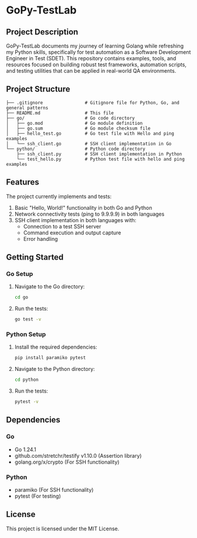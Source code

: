 # GoPy-TestLab

## Project Description
GoPy-TestLab documents my journey of learning Golang while refreshing my Python skills, specifically for test automation as a Software Development Engineer in Test (SDET). This repository contains examples, tools, and resources focused on building robust test frameworks, automation scripts, and testing utilities that can be applied in real-world QA environments.

## Project Structure
```
├── .gitignore                # Gitignore file for Python, Go, and general patterns
├── README.md                 # This file
├── go/                       # Go code directory
│   ├── go.mod                # Go module definition
│   ├── go.sum                # Go module checksum file
│   ├── hello_test.go         # Go test file with Hello and ping examples
│   └── ssh_client.go         # SSH client implementation in Go
└── python/                   # Python code directory
    ├── ssh_client.py         # SSH client implementation in Python
    └── test_hello.py         # Python test file with hello and ping examples
```

## Features
The project currently implements and tests:

1. Basic "Hello, World!" functionality in both Go and Python
2. Network connectivity tests (ping to 9.9.9.9) in both languages
3. SSH client implementation in both languages with:
   - Connection to a test SSH server
   - Command execution and output capture
   - Error handling

## Getting Started

### Go Setup
1. Navigate to the Go directory:
   ```bash
   cd go
   ```
2. Run the tests:
   ```bash
   go test -v
   ```

### Python Setup
1. Install the required dependencies:
   ```bash
   pip install paramiko pytest
   ```
2. Navigate to the Python directory:
   ```bash
   cd python
   ```
3. Run the tests:
   ```bash
   pytest -v
   ```

## Dependencies

### Go
- Go 1.24.1
- github.com/stretchr/testify v1.10.0 (Assertion library)
- golang.org/x/crypto (For SSH functionality)

### Python
- paramiko (For SSH functionality)
- pytest (For testing)

## License
This project is licensed under the MIT License.

